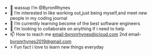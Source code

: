 - 👋 wassup I’m @ByronRhynes
- 👀 I’m interested in like working out,just being myself,and meet new people in my coding journal
- 🌱 I’m currently learning become of the best software engineers 
- 💞️ I’m looking to collaborate on anything if i need to help 
- 📫 How to reach me email-byronrhynes@icloud.com
  2nd email- byronrhynes2019@gmail.com
- ⚡ Fun fact i love to learn new things everyday 

<!---
ByronRhynes/ByronRhynes is a ✨ special ✨ repository because its `README.md` (this file) appears on your GitHub profile.
You can click the Preview link to take a look at your changes.
--->
